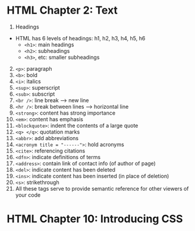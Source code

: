 # HTML Chapter 2: Text
1. Headings
- HTML has 6 levels of headings: h1, h2, h3, h4, h5, h6
  - `<h1>`: main headings
  - `<h2>`: subheadings
  - `<h3>`, etc: smaller subheadings
2. `<p>`: paragraph
3. `<b>`: bold
4. `<i>`: italics
5. `<sup>`: superscript
6. `<sub>`: subscript
7. `<br />`: line break --> new line
8. `<hr />`: break between lines --> horizontal line
9. `<strong>`: content has strong importance
10. `<em>`: content has emphasis
11. `<blockquote>`: indent the contents of a large quote
12. `<q> </q>`: quotation marks
13. `<abbr>`: add abbreviations 
14. `<acronym title = "------">`: hold acronyms
15. `<cite>`: referencing citations
16. `<dfn>`: indicate definitions of terms
17. `<address>`: contain link of contact info (of author of page)
18. `<del>`: indicate content has been deleted
19. `<ins>`: indicate content has been inserted (in place of deletion)
20. `<s>`: strikethrough
21. All these tags serve to provide semantic reference for other viewers of your code

# HTML Chapter 10: Introducing CSS

